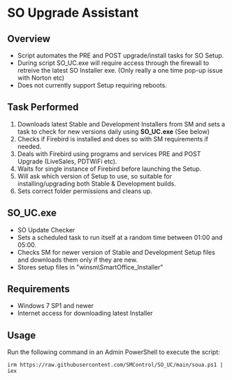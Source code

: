 # SO Upgrade Assistant

## Overview

- Script automates the PRE and POST upgrade/install tasks for SO Setup.
- During script SO_UC.exe will require access through the firewall to retreive the latest SO Installer exe. (Only really a one time pop-up issue with Norton etc)
- Does not currently support Setup requiring reboots.

## Task Performed

1. Downloads latest Stable and Development Installers from SM and sets a task to check for new versions daily using **SO_UC.exe** (See below)
2. Checks if Firebird is installed and does so with SM requirements if needed.
3. Deals with Firebird using programs and services PRE and POST Upgrade (LiveSales, PDTWiFi etc).
4. Waits for single instance of Firebird before launching the Setup.
6. Will ask which version of Setup to use, so suitable for installing/upgrading both Stable & Development builds.
7. Sets correct folder permissions and cleans up.

## SO_UC.exe

- SO Update Checker
- Sets a scheduled task to run itself at a random time between 01:00 and 05:00.
- Checks SM for newer version of Stable and Development Setup files and downloads them only if they are new.
- Stores setup files in "winsm\SmartOffice_Installer"

## Requirements

- Windows 7 SP1 and newer
- Internet access for downloading latest Installer

## Usage

Run the following command in an Admin PowerShell to execute the script:
```
irm https://raw.githubusercontent.com/SMControl/SO_UC/main/soua.ps1 | iex
```

